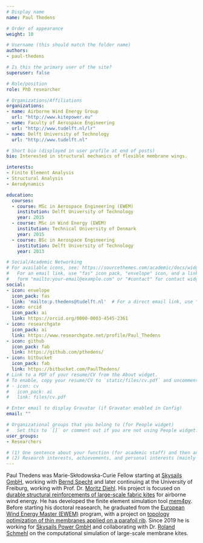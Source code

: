 ```yaml
---
# Display name
name: Paul Thedens

# Order of appearance
weight: 10

# Username (this should match the folder name)
authors:
- paul-thedens

# Is this the primary user of the site?
superuser: false

# Role/position
role: PhD researcher

# Organizations/Affiliations
organizations:
- name: Airborne Wind Energy Group
  url: "http://www.kitepower.eu"
- name: Faculty of Aerospace Engineering
  url: "http://www.tudelft.nl/lr"
- name: Delft University of Technology
  url: "http://www.tudelft.nl"

# Short bio (displayed in user profile at end of posts)
bio: Interested in structural mechanics of flexible membrane wings.

interests:
- Finite Element Analysis
- Structural Analysis
- Aerodynamics

education:
  courses:
  - course: MSc in Aerospace Engineering (EWEM)
    institution: Delft University of Technology
    year: 2015
  - course: MSc in Wind Energy (EWEM)
    institution: Technical University of Denmark
    year: 2015
  - course: BSc in Aerospace Engineering
    institution: Delft University of Technology
    year: 2013

# Social/Academic Networking
# For available icons, see: https://sourcethemes.com/academic/docs/widgets/#icons
#   For an email link, use "fas" icon pack, "envelope" icon, and a link in the
#   form "mailto:your-email@example.com" or "#contact" for contact widget.
social:
- icon: envelope
  icon_pack: fas
  link: 'mailto:p.thedens@tudelft.nl'  # For a direct email link, use "mailto:test@example.org".
- icon: orcid
  icon_pack: ai
  link: https://orcid.org/0000-0003-4545-2361
- icon: researchgate
  icon_pack: ai
  link: https://www.researchgate.net/profile/Paul_Thedens
- icon: github
  icon_pack: fab
  link: https://github.com/pthedens/
- icon: bitbucket
  icon_pack: fab
  link: https://bitbucket.com/PaulThedens/
# Link to a PDF of your resume/CV from the About widget.
# To enable, copy your resume/CV to `static/files/cv.pdf` and uncomment the lines below.  
# - icon: cv
#   icon_pack: ai
#   link: files/cv.pdf

# Enter email to display Gravatar (if Gravatar enabled in Config)
email: ""

# Organizational groups that you belong to (for People widget)
#   Set this to `[]` or comment out if you are not using People widget.  
user_groups:
- Researchers

# (1) One sentence about your function (for academic staff) and then another sentence about your role(s) within the training network
# (2) Research interests, achievements, and personal interests (mainly for researchers)
---
```


Paul Thedens was Marie-Skłodowska-Curie Fellow starting at [Skysails GmbH](http://www.skysails.info/en/), working with [Bernd Specht](/authors/bernd-specht) and later continuing at the University of Freiburg, working with Prof. Dr. [Moritz Diehl](/authors/moritz-diehl/). His project is focused on [durable structural reinforcements of large-scale fabric kites](/project/esr10) for airborne wind energy. He has developed the finite element simulation tool [mem4py](https://github.com/pthedens/mem4py). Before starting his doctoral reasearch, he graduated from the [European Wind Energy Master (EWEM)](https://ewem.tudelft.nl/) program, with a project on [topology optimization of thin membranes applied on a parafoil rib](http://resolver.tudelft.nl/uuid:9178f436-a0c3-4365-814a-3b375b2231c9). Since 2019 he is working for [Skysails Power GmbH](https://www.skysails.info/en/power/) and collaborating with Dr. [Roland Schmehl](/authors/roland-schmehl/) on the computational simulation of large-scale membrane kites.
